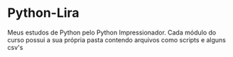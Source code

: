 # Python-Lira
Meus estudos de Python pelo Python Impressionador. Cada módulo do curso possui a sua própria pasta contendo arquivos como scripts e alguns csv's
